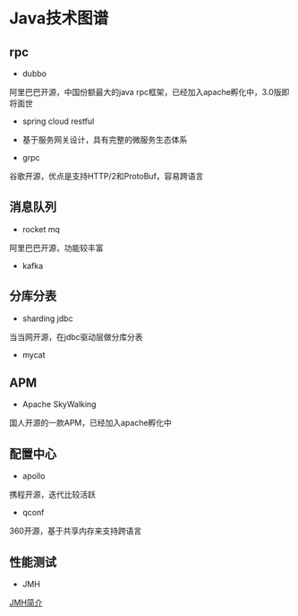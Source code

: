 
# Java技术图谱

## rpc

* dubbo

阿里巴巴开源，中国份额最大的java rpc框架，已经加入apache孵化中，3.0版即将面世

* spring cloud restful

* 基于服务网关设计，具有完整的微服务生态体系

* grpc

谷歌开源，优点是支持HTTP/2和ProtoBuf，容易跨语言

## 消息队列

* rocket mq

阿里巴巴开源，功能较丰富

* kafka

## 分库分表

* sharding jdbc

当当网开源，在jdbc驱动层做分库分表

* mycat

## APM

* Apache SkyWalking

国人开源的一款APM，已经加入apache孵化中

## 配置中心

* apollo

携程开源，迭代比较活跃

* qconf

360开源，基于共享内存来支持跨语言

## 性能测试

* JMH

[JMH简介](http://www.blogjava.net/xiaomage234/archive/2016/04/06/429986.html)
